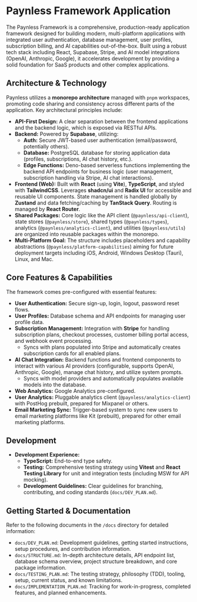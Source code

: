 # Paynless Framework Application

The Paynless Framework is a comprehensive, production-ready application framework designed for building modern, multi-platform applications with integrated user authentication, database management, user profiles, subscription billing, and AI capabilities out-of-the-box. Built using a robust tech stack including React, Supabase, Stripe, and AI model integrations (OpenAI, Anthropic, Google), it accelerates development by providing a solid foundation for SaaS products and other complex applications.

## Architecture & Technology

Paynless utilizes a **monorepo architecture** managed with `pnpm` workspaces, promoting code sharing and consistency across different parts of the application. Key architectural principles include:

*   **API-First Design:** A clear separation between the frontend applications and the backend logic, which is exposed via RESTful APIs.
*   **Backend:** Powered by **Supabase**, utilizing:
    *   **Auth:** Secure JWT-based user authentication (email/password, potentially others).
    *   **Database:** PostgreSQL database for storing application data (profiles, subscriptions, AI chat history, etc.).
    *   **Edge Functions:** Deno-based serverless functions implementing the backend API endpoints for business logic (user management, subscription handling via Stripe, AI chat interactions).
*   **Frontend (Web):** Built with **React** (using **Vite**), **TypeScript**, and styled with **TailwindCSS**. Leverages **shadcn/ui** and **Radix UI** for accessible and reusable UI components. State management is handled globally by **Zustand** and data fetching/caching by **TanStack Query**. Routing is managed by **React Router**.
*   **Shared Packages:** Core logic like the API client (`@paynless/api-client`), state stores (`@paynless/store`), shared types (`@paynless/types`), analytics (`@paynless/analytics-client`), and utilities (`@paynless/utils`) are organized into reusable packages within the monorepo.
*   **Multi-Platform Goal:** The structure includes placeholders and capability abstractions (`@paynless/platform-capabilities`) aiming for future deployment targets including iOS, Android, Windows Desktop (Tauri), Linux, and Mac.

## Core Features & Capabilities

The framework comes pre-configured with essential features:

*   **User Authentication:** Secure sign-up, login, logout, password reset flows.
*   **User Profiles:** Database schema and API endpoints for managing user profile data.
*   **Subscription Management:** Integration with **Stripe** for handling subscription plans, checkout processes, customer billing portal access, and webhook event processing.
    * Syncs with plans populated into Stripe and automatically creates subscription cards for all enabled plans. 
*   **AI Chat Integration:** Backend functions and frontend components to interact with various AI providers (configurable, supports OpenAI, Anthropic, Google), manage chat history, and utilize system prompts.
    * Syncs with model providers and automatically populates available models into the database. 
*   **Web Analytics:** Google Analytics pre-configured. 
*   **User Analytics:** Pluggable analytics client (`@paynless/analytics-client`) with PostHog prebuilt, prepared for Mixpanel or others.
*   **Email Marketing Sync:** Trigger-based system to sync new users to email marketing platforms like Kit (prebuilt), prepared for other email marketing platforms.

## Development
*   **Development Experience:**
    *   **TypeScript:** End-to-end type safety.
    *   **Testing:** Comprehensive testing strategy using **Vitest** and **React Testing Library** for unit and integration tests (including MSW for API mocking).
    *   **Development Guidelines:** Clear guidelines for branching, contributing, and coding standards (`docs/DEV_PLAN.md`).

## Getting Started & Documentation

Refer to the following documents in the `/docs` directory for detailed information:

*   `docs/DEV_PLAN.md`: Development guidelines, getting started instructions, setup procedures, and contribution information.
*   `docs/STRUCTURE.md`: In-depth architecture details, API endpoint list, database schema overview, project structure breakdown, and core package information.
*   `docs/TESTING_PLAN.md`: The testing strategy, philosophy (TDD), tooling, setup, current status, and known limitations.
*   `docs/IMPLEMENTATION_PLAN.md`: Tracking for work-in-progress, completed features, and planned enhancements.